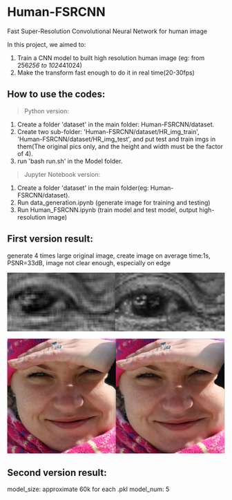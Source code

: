 # Human-FSRCNN
Fast Super-Resolution Convolutional Neural Network for human image

In this project, we aimed to:
  1. Train a CNN model to built high resolution human image (eg: from 256*256 to 1024*41024) 
  2. Make the transform fast enough to do it in real time(20-30fps)


## How to use the codes:
>Python version:
1. Create a folder 'dataset' in the main folder: Human-FSRCNN/dataset.
2. Create two sub-folder: 'Human-FSRCNN/dataset/HR_img_train', 'Human-FSRCNN/dataset/HR_img_test', and put test and train imgs in them(The original pics only, and the height and width must be the factor of 4).
3. run 'bash run.sh' in the Model folder.
>Jupyter Notebook version:
1. Create a folder 'dataset' in the main folder(eg: Human-FSRCNN/dataset).
2. Run data_generation.ipynb (generate image for training and testing)
3. Run Human_FSRCNN.ipynb (train model and test model, output high-resolution image)

## First version result:
generate 4 times large original image, create image on average time:1s, PSNR=33dB, image not clear enough, especially on edge

![comparition](img/0_compare.jpg)

![comparition](img/3_compare.jpg)
   
## Second version result:

model_size: approximate 60k for each .pkl
model_num: 5


